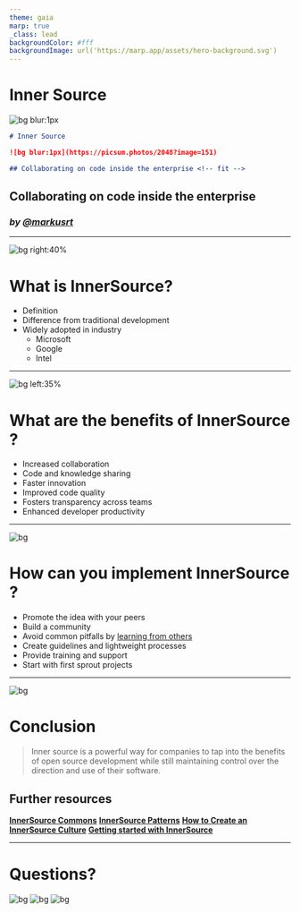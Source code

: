 ```yaml
---
theme: gaia
marp: true
_class: lead
backgroundColor: #fff
backgroundImage: url('https://marp.app/assets/hero-background.svg')
---
```


<!-- _class: invert -->
# Inner Source

![bg blur:1px](https://picsum.photos/2048?image=151)

```markdown
# Inner Source

![bg blur:1px](https://picsum.photos/2048?image=151)

## Collaborating on code inside the enterprise <!-- fit -->
```

## Collaborating on code inside the enterprise <!-- fit -->

### *by [@markusrt][markusrt]*

---

![bg right:40%](https://images.unsplash.com/photo-1555680510-34daedadbdb1?ixlib=rb-4.0.3&dl=markus-spiske-Fa0pTKuoDVY-unsplash.jpg&w=2400&q=80&fm=jpg&crop=entropy&cs=tinysrgb)

# What is InnerSource?​

- Definition​
- Difference from traditional development​
- Widely adopted in industry
  - Microsoft
  - Google
  - Intel

---

![bg left:35%](https://picsum.photos/2048?image=1)

# What are the benefits of InnerSource​?

- Increased collaboration
- Code and knowledge sharing​
- Faster innovation
- Improved code quality​
- Fosters transparency across teams​
- Enhanced developer productivity​

---

<!-- _class: invert -->
![bg](https://picsum.photos/2048?image=177)

# How can you implement InnerSource​?

- Promote the idea with your peers
- Build a community​
- Avoid common pitfalls by [learning from others](https://innersourcecommons.org/learn/)
- Create guidelines and lightweight processes​
- Provide training and support​
- Start with first sprout projects

---

<!-- _class: invert -->
![bg](https://picsum.photos/2048?image=231)

# Conclusion

> Inner source is a powerful way for companies to tap into the benefits of open source development while still maintaining  control over the direction and use of their software.​

## Further resources

**[InnerSource Commons](https://innersourcecommons.org)**
**[InnerSource Patterns](https://innersourcecommons.org/learn/patterns/)**
**[How to Create an InnerSource Culture](https://youtu.be/GXShI9Y9xGo)**
**[Getting started with InnerSource](https://www.oreilly.com/radar/getting-started-with-innersource)**

---
<!-- _class: invert -->
# Questions?

![bg](https://fakeimg.pl/800/0288d1/fff/?text=Q)
![bg](https://fakeimg.pl/800/02669d/fff/?text=%26)
![bg](https://fakeimg.pl/800x600/67b8e3/fff/?text=A)

[markusrt]: https://github.com/markusrt
